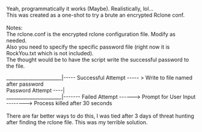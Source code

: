 Yeah, programmatically it works (Maybe). Realistically, lol...
<br>
This was created as a one-shot to try a brute an encrypted Rclone conf.
<br>
<br>
Notes:
<br>
The rclone.conf is the encrypted rclone configuration file. Modify as needed. <br>
Also you need to specify the specific password file (right now it is RockYou.txt which is not included).<br>
The thought would be to have the script write the successful password to the file.<br>

_______________________|----- Successful Attempt ----- > Write to file named after password <br>
Password Attempt ----| <br>
_______________________|------- Failed Attempt ------> Prompt for User Input --------> Process killed after 30 seconds <br>
<br>
There are far better ways to do this, I was tied after 3 days of threat hunting after finding the rclone file. This was my terrible solution.
